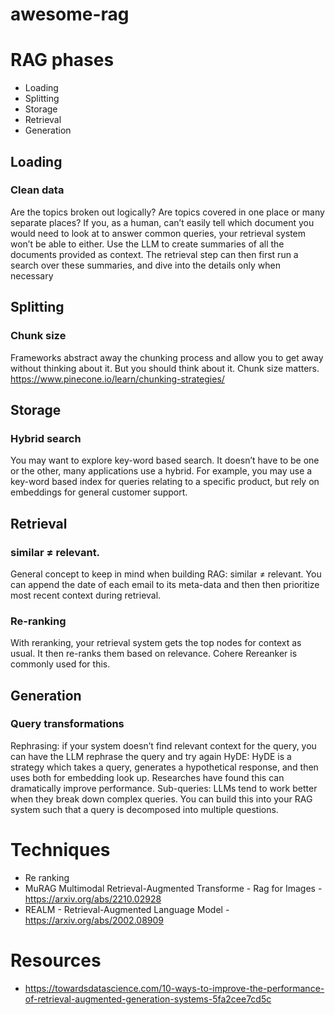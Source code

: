 # awesome-rag

# RAG phases
- Loading
- Splitting
- Storage
- Retrieval
- Generation



## Loading
### Clean data
Are the topics broken out logically? Are topics covered in one place or many separate places? If you, as a human, can’t easily tell which document you would need to look at to answer common queries, your retrieval system won’t be able to either.
Use the LLM to create summaries of all the documents provided as context. The retrieval step can then first run a search over these summaries, and dive into the details only when necessary

## Splitting
### Chunk size
Frameworks abstract away the chunking process and allow you to get away without thinking about it. But you should think about it. Chunk size matters.
https://www.pinecone.io/learn/chunking-strategies/

## Storage
### Hybrid search
You may want to explore key-word based search. It doesn’t have to be one or the other, many applications use a hybrid. For example, you may use a key-word based index for queries relating to a specific product, but rely on embeddings for general customer support.


## Retrieval
### similar ≠ relevant.
General concept to keep in mind when building RAG: similar ≠ relevant. You can append the date of each email to its meta-data and then then prioritize most recent context during retrieval. 

### Re-ranking
With reranking, your retrieval system gets the top nodes for context as usual. It then re-ranks them based on relevance. Cohere Rereanker is commonly used for this.


## Generation 
### Query transformations
Rephrasing: if your system doesn’t find relevant context for the query, you can have the LLM rephrase the query and try again
HyDE: HyDE is a strategy which takes a query, generates a hypothetical response, and then uses both for embedding look up. Researches have found this can dramatically improve performance.
Sub-queries: LLMs tend to work better when they break down complex queries. You can build this into your RAG system such that a query is decomposed into multiple questions.





# Techniques

- Re ranking
- MuRAG  Multimodal Retrieval-Augmented Transforme - Rag for Images  - https://arxiv.org/abs/2210.02928
- REALM - Retrieval-Augmented Language Model -  https://arxiv.org/abs/2002.08909


# Resources
- https://towardsdatascience.com/10-ways-to-improve-the-performance-of-retrieval-augmented-generation-systems-5fa2cee7cd5c
